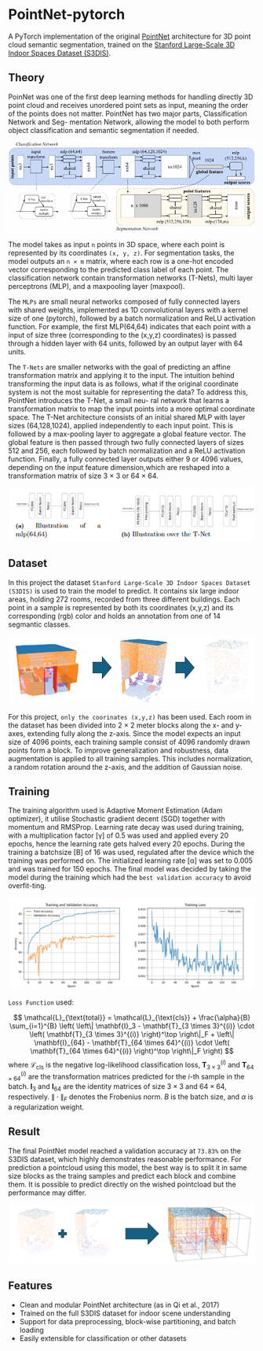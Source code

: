# PointNet-pytorch
A PyTorch implementation of the original [PointNet](https://arxiv.org/abs/1612.00593) architecture for 3D point cloud semantic segmentation, trained on the [Stanford Large-Scale 3D Indoor Spaces Dataset (S3DIS)](https://sdss.redivis.com/datasets/9q3m-9w5pa1a2h).


## Theory
PoinNet was one of the first deep learning methods for handling directly 3D point
cloud and receives unordered point sets as input, meaning the order of the points
does not matter. PointNet has two major parts, Classification Network and Seg-
mentation Network, allowing the model to both perform object classification and
semantic segmentation if needed. 

![PointNet arcitecture](images/PointNet_architecture.png)

The model takes as input `n` points in 3D space, where each point is represented
by its coordinates ``(x, y, z)``. For segmentation tasks, the model outputs an ``n × m``
matrix, where each row is a one-hot encoded vector corresponding to the predicted
class label of each point. The classification network contain transformation networks
(T-Nets), multi layer perceptrons (MLP), and a maxpooling layer (maxpool).

The ``MLPs`` are small neural networks composed of fully connected layers with shared
weights, implemented as 1D convolutional layers with a kernel size of one (pytorch), followed
by a batch normalization and ReLU activation function. For example, the first
MLP(64,64) indicates that each point with a input of size three (corresponding to
the (x,y,z) coordinates) is passed through a hidden layer with 64 units, followed by
an output layer with 64 units.

The ``T-Nets`` are smaller networks with the goal of predicting an affine transformation
matrix and applying it to the input. The intuition behind transforming the input
data is as follows, what if the original coordinate system is not the most suitable for
representing the data? To address this, PointNet introduces the T-Net, a small neu-
ral network that learns a transformation matrix to map the input points into a more
optimal coordinate space. The T-Net architecture consists of an initial shared
MLP with layer sizes (64,128,1024), applied independently to each input point. This
is followed by a max-pooling layer to aggregate a global feature vector. The global
feature is then passed through two fully connected layers of sizes 512 and 256, each
followed by batch normalization and a ReLU activation function. Finally, a fully
connected layer outputs either 9 or 4096 values, depending on the input feature
dimension,which are reshaped into a transformation matrix of size 3 × 3 or 64 × 64.

![PointNet arcitecture](images/MLP,Tnet.png)

## Dataset
 In this project the dataset ``Stanford Large-Scale 3D Indoor Spaces Dataset (S3DIS)`` is used to train the model to predict. It contains six large indoor areas, holding 272 rooms, recorded from three different buildings. Each point in a sample is represented by both its coordinates (x,y,z) and its corresponding (rgb) color and holds an annotation from one of 14 segmantic classes. 

 ![Sample from S3DIS dataset](images/S3DIS.png)

 For this project, ``only the coorinates (x,y,z)`` has been used.  Each room in the dataset has been divided into 2 × 2 meter blocks along the x- and y-axes, extending fully along the z-axis. Since the model expects an input size of 4096 points, each training sample consist of 4096 randomly drawn points form a block. To improve generalization and robustness, data augmentation is applied to all training samples. This includes normalization, a random rotation around the z-axis, and the addition of Gaussian noise. 


## Training
The training algorithm used is Adaptive Moment Estimation (Adam optimizer), it utilise Stochastic gradient decent (SGD) together with momentum and RMSProp. Learning rate decay was used during training, with a multiplication factor [γ] of 0.5 was used and applied every 20 epochs, hence the learning rate gets halved every 20 epochs. During the training a batchsize [B] of 16 was used, regulated after the device which the training was performed on. The initialized learning rate [α] was set to 0.005 and was trained for 150 epochs. The final model was decided by taking the model during the training which had the ``best validation accuracy`` to avoid overfit-ting. 

 ![Sample from S3DIS dataset](images/training.png)

 `Loss Function` used:

$$
\mathcal{L}_{\text{total}} = \mathcal{L}_{\text{cls}} + \frac{\alpha}{B} \sum_{i=1}^{B} \left( 
\left\| \mathbf{I}_3 - \mathbf{T}_{3 \times 3}^{(i)} \cdot \left( \mathbf{T}_{3 \times 3}^{(i)} \right)^\top \right\|_F 
+ 
\left\| \mathbf{I}_{64} - \mathbf{T}_{64 \times 64}^{(i)} \cdot \left( \mathbf{T}_{64 \times 64}^{(i)} \right)^\top \right\|_F 
\right)
$$
where $\mathcal{L}_{\text{cls}}$ is the negative log-likelihood classification loss, $\mathbf{T}_{3 \times 3}^{(i)}$ and $\mathbf{T}_{64 \times 64}^{(i)}$ are the transformation matrices predicted for the $i$-th sample in the batch. $\mathbf{I}_3$ and $\mathbf{I}_{64}$ are the identity matrices of size $3 \times 3$ and $64 \times 64$, respectively. $\| \cdot \|_F$ denotes the Frobenius norm. $B$ is the batch size, and $\alpha$ is a regularization weight.


## Result 

The final PointNet model reached a validation accuracy at ``73.83%`` on the S3DIS dataset, which highly demonstrates reasonable performance. For prediction a pointcloud using this model, the best way is to split it in same size blocks as the traing samples and predict each block and combine them. It is possible to predict directly on the wished pointcload but the performance may differ. 

 ![Sample from S3DIS dataset](images/S3DIS_predicted.png)




##  Features

- Clean and modular PointNet architecture (as in Qi et al., 2017)
- Trained on the full S3DIS dataset for indoor scene understanding
- Support for data preprocessing, block-wise partitioning, and batch loading
- Easily extensible for classification or other datasets